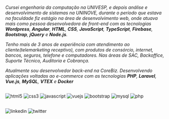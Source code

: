 *Cursei engenharia da computação na UNIVESP, e depois análise e desenvolvimento de sistemas na UNINOVE, durante o período que estava na faculdade fiz estágio na área de desenvolvimento web, onde atuava mais como pessoa desenvolvedora de front-end com as tecnologias **Wordpress**, **Angular**, **HTML**, **CSS**, **JavaScript**, **TypeScript**, **Firebase**, **Bootstrap**, **jQuery** e **Node.js**.*

*Tenho mais de 3 anos de experiência com atendimento ao cliente(telemarketing receptivo), com produtos de consórcio, internet, bancos, seguros, telefone e computadores. Nas áreas de SAC, Backoffice, Suporte Técnico, Auditoria e Cobrança.*

*Atualmente sou desenvolvedor back-end na CoreBiz. Desenvolvendo aplicações voltadas ao e-commerce com as tecnologias **PHP**, **Laravel**, **Vue.js**, **MySQL**, **VTEX** e **Docker***

##

![html5](https://github.com/brunomotadev/brunomotadev/blob/main/assets/icons-devicons/html5.svg) ![css3](https://github.com/brunomotadev/brunomotadev/blob/main/assets/icons-devicons/css3.svg) ![javascript](https://github.com/brunomotadev/brunomotadev/blob/main/assets/icons-devicons/javascript.svg) ![vuejs](https://github.com/brunomotadev/brunomotadev/blob/main/assets/icons-devicons/vuejs.svg) ![bootstrap](https://github.com/brunomotadev/brunomotadev/blob/main/assets/icons-devicons/bootstrap.svg) ![mysql](https://github.com/brunomotadev/brunomotadev/blob/main/assets/icons-devicons/mysql.svg) ![php](https://github.com/brunomotadev/brunomotadev/blob/main/assets/icons-devicons/php.svg)

##

![linkedin](https://github.com/brunomotadev/brunomotadev/blob/main/assets/icons-devicons/linkedin.svg) ![twitter](https://github.com/brunomotadev/brunomotadev/blob/main/assets/icons-devicons/twitter.svg)

<!--
**brunomotadev/brunomotadev** is a ✨ _special_ ✨ repository because its `README.md` (this file) appears on your GitHub profile.
-->
